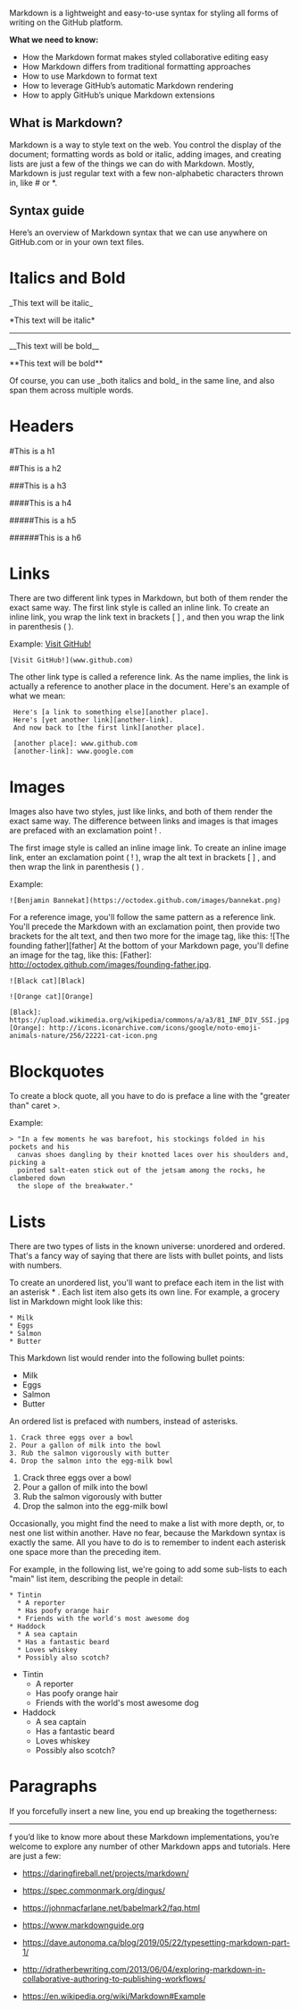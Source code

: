 Markdown is a lightweight and easy-to-use syntax for styling all forms of writing on the GitHub platform.

**What we need to know:**

- How the Markdown format makes styled collaborative editing easy
- How Markdown differs from traditional formatting approaches
- How to use Markdown to format text
- How to leverage GitHub’s automatic Markdown rendering
- How to apply GitHub’s unique Markdown extensions

## What is Markdown?

Markdown is a way to style text on the web. You control the display of the document; formatting words as bold or italic, adding images, and creating lists are just a few of the things we can do with Markdown. Mostly, Markdown is just regular text with a few non-alphabetic characters thrown in, like # or \*.

## Syntax guide

Here’s an overview of Markdown syntax that we can use anywhere on GitHub.com or in your own text files.

# Italics and Bold

\_This text will be italic\_

\*This text will be italic\*

---

\_\_This text will be bold\_\_

\*\*This text will be bold\*\*

Of course, you can use \_both italics and bold\_ in the same line, and also span them across multiple words.

# Headers

\#This is a h1

\##This is a h2

\###This is a h3

\####This is a h4

\#####This is a h5

\######This is a h6

# Links

There are two different link types in Markdown, but both of them render the exact same way.
The first link style is called an inline link.
To create an inline link, you wrap the link text in brackets [ ] , and then you wrap the link in parenthesis ( ).

Example: [Visit GitHub!](www.github.com)

    [Visit GitHub!](www.github.com)

The other link type is called a reference link. As the name implies, the link is actually a reference to another place in the document. Here's an example of what we mean:

     Here's [a link to something else][another place].
     Here's [yet another link][another-link].
     And now back to [the first link][another place].

     [another place]: www.github.com
     [another-link]: www.google.com

# Images

Images also have two styles, just like links, and both of them render the exact same way. The difference between links and images is that images are prefaced with an exclamation point ! .

The first image style is called an inline image link. To create an inline image link, enter an exclamation point ( ! ), wrap the alt text in brackets [ ] , and then wrap the link in parenthesis ( ) .

Example:

    ![Benjamin Bannekat](https://octodex.github.com/images/bannekat.png)

For a reference image, you'll follow the same pattern as a reference link. You'll precede the Markdown with an exclamation point, then provide two brackets for the alt text, and then two more for the image tag, like this: ![The founding father][father] At the bottom of your Markdown page, you'll define an image for the tag, like this: [Father]: http://octodex.github.com/images/founding-father.jpg.

    ![Black cat][Black]

    ![Orange cat][Orange]

    [Black]: https://upload.wikimedia.org/wikipedia/commons/a/a3/81_INF_DIV_SSI.jpg
    [Orange]: http://icons.iconarchive.com/icons/google/noto-emoji-animals-nature/256/22221-cat-icon.png

# Blockquotes

To create a block quote, all you have to do is preface a line with the "greater than" caret >.

Example:

    > "In a few moments he was barefoot, his stockings folded in his pockets and his
      canvas shoes dangling by their knotted laces over his shoulders and, picking a
      pointed salt-eaten stick out of the jetsam among the rocks, he clambered down
      the slope of the breakwater."

# Lists

There are two types of lists in the known universe: unordered and ordered. That's a fancy way of saying that there are lists with bullet points, and lists with numbers.

To create an unordered list, you'll want to preface each item in the list with an asterisk \* . Each list item also gets its own line. For example, a grocery list in Markdown might look like this:

    * Milk
    * Eggs
    * Salmon
    * Butter

This Markdown list would render into the following bullet points:

- Milk
- Eggs
- Salmon
- Butter

An ordered list is prefaced with numbers, instead of asterisks.

    1. Crack three eggs over a bowl
    2. Pour a gallon of milk into the bowl
    3. Rub the salmon vigorously with butter
    4. Drop the salmon into the egg-milk bowl

1. Crack three eggs over a bowl
2. Pour a gallon of milk into the bowl
3. Rub the salmon vigorously with butter
4. Drop the salmon into the egg-milk bowl

Occasionally, you might find the need to make a list with more depth, or, to nest one list within another. Have no fear, because the Markdown syntax is exactly the same. All you have to do is to remember to indent each asterisk one space more than the preceding item.

For example, in the following list, we're going to add some sub-lists to each "main" list item, describing the people in detail:

    * Tintin
      * A reporter
      * Has poofy orange hair
      * Friends with the world's most awesome dog
    * Haddock
      * A sea captain
      * Has a fantastic beard
      * Loves whiskey
      * Possibly also scotch?

- Tintin
  - A reporter
  - Has poofy orange hair
  - Friends with the world's most awesome dog
- Haddock
  - A sea captain
  - Has a fantastic beard
  - Loves whiskey
  - Possibly also scotch?

# Paragraphs

If you forcefully insert a new line, you end up breaking the togetherness:

---

f you’d like to know more about these Markdown implementations, you’re welcome to explore any number of other Markdown apps and tutorials. Here are just a few:

- https://daringfireball.net/projects/markdown/

- https://spec.commonmark.org/dingus/

- https://johnmacfarlane.net/babelmark2/faq.html

- https://www.markdownguide.org

- https://dave.autonoma.ca/blog/2019/05/22/typesetting-markdown-part-1/

- http://idratherbewriting.com/2013/06/04/exploring-markdown-in-collaborative-authoring-to-publishing-workflows/

- https://en.wikipedia.org/wiki/Markdown#Example
